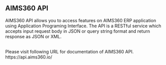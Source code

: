 AIMS360 API
-----------

AIMS360 API allows you to access features on AIMS360 ERP application using
Application Programing Interface. The API is a RESTful service which accepts
input request body in JSON or query string format and return response as JSON or
XML.

<br>
Please visit following URL for documentation of AIMS360 API.
https://api.aims360.io/
